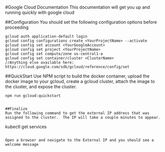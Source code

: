 #Google Cloud Documentation
This documentation will get you up and running quickly with google cloud

##Configuration
You should set the following configuration options before proceeding
```
gcloud auth application-default login
gcloud config configurations create <YourProjectName> --activate
gcloud config set account <YourGoogleAccount>
gcloud config set project <YourProjectName>
gcloud config set compute/zone us-central1-a
gcloud config set container/cluster <ClusterName>
//Anything else available here: https://cloud.google.com/sdk/gcloud/reference/config/set

``` 

##QuickStart
Use NPM script to build the docker container, upload the docker image to your gcloud, create a gcloud cluster, attach the image to the cluster, and expose the cluster.
```
npm run gcloud:quickstart
```
```

##Finalize
Run the following command to get the external IP address that was assigned to the cluster.  The IP will take a couple minutes to appear.
```
kubectl get services
```

Open a browser and navigate to the External IP and you should see a welcome message